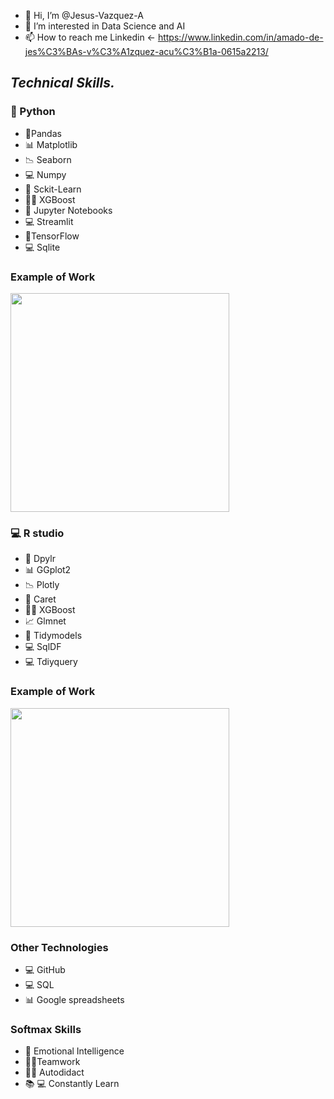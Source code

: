 - 👋 Hi, I’m @Jesus-Vazquez-A
- 👀 I’m interested in  Data Science and AI
- 📫 How to reach me Linkedin <- https://www.linkedin.com/in/amado-de-jes%C3%BAs-v%C3%A1zquez-acu%C3%B1a-0615a2213/




## *Technical Skills.*

### 🐍 Python 


* 📑Pandas
* 📊 Matplotlib
* 📉 Seaborn 
* 💻 Numpy 
* 🤖 Sckit-Learn
* 🌳:robot: XGBoost
* 📓 Jupyter Notebooks
* 💻 Streamlit
* 🧠TensorFlow
* 💻 Sqlite


### **Example of Work**

<img src="https://media.giphy.com/media/BileRHL3JLUMtG4vH5/giphy.gif" width=350>

### 💻 R studio 
* 📑 Dpylr
* 📊 GGplot2
* 📉 Plotly
* 🤖 Caret
* 🌳:robot: XGBoost
* 📈 Glmnet
* 🤖 Tidymodels
* 💻 SqlDF
* 💻 Tdiyquery

### **Example of Work**

<img src="https://media.giphy.com/media/dCRmnMyonKjZpngps0/giphy.gif" width=350>


### **Other Technologies**

* 💻 GitHub
* 💻 SQL
* 📊 Google spreadsheets

### **Softmax Skills**

* 🙂 Emotional Intelligence
* 👨‍💼Teamwork
* 👨‍🎓 Autodidact
* 📚 💻 Constantly Learn

<!---
Jesus-Vazquez-A/Jesus-Vazquez-A is a ✨ special ✨ repository because its `README.md` (this file) appears on your GitHub profile.
You can click the Preview link to take a look at your changes.
---
